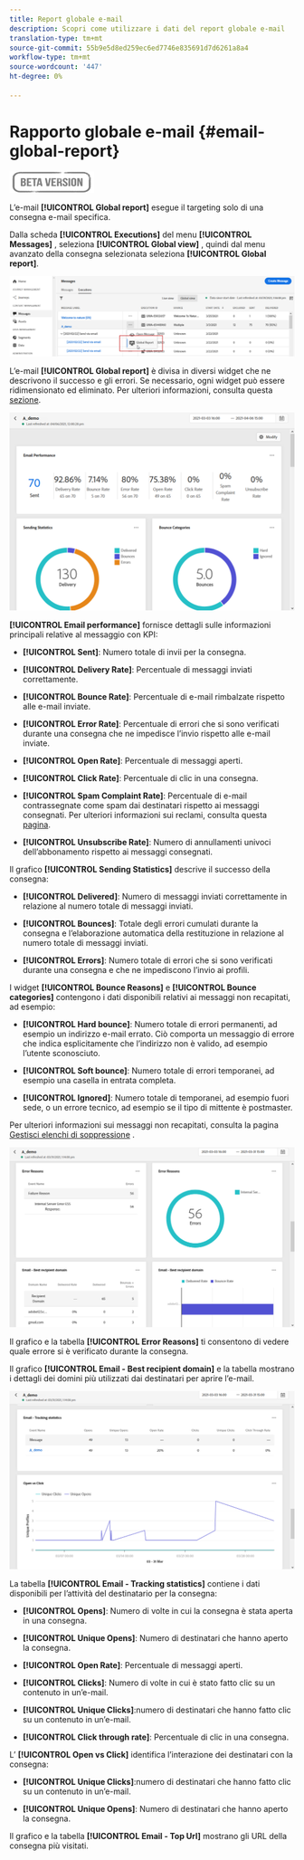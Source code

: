 ```yaml
---
title: Report globale e-mail
description: Scopri come utilizzare i dati del report globale e-mail
translation-type: tm+mt
source-git-commit: 55b9e5d8ed259ec6ed7746e835691d7d6261a8a4
workflow-type: tm+mt
source-wordcount: '447'
ht-degree: 0%

---
```


# Rapporto globale e-mail {#email-global-report}

![](../assets/do-not-localize/badge.png)

L’e-mail **[!UICONTROL Global report]** esegue il targeting solo di una consegna e-mail specifica.

Dalla scheda **[!UICONTROL Executions]** del menu **[!UICONTROL Messages]** , seleziona **[!UICONTROL Global view]** , quindi dal menu avanzato della consegna selezionata seleziona **[!UICONTROL Global report]**.

![](../assets/global_report_3.png)

L’e-mail **[!UICONTROL Global report]** è divisa in diversi widget che ne descrivono il successo e gli errori. Se necessario, ogni widget può essere ridimensionato ed eliminato. Per ulteriori informazioni, consulta questa [sezione](global-report.md#modify-dashboard).

![](../assets/global_report_4.png)

**[!UICONTROL Email performance]** fornisce dettagli sulle informazioni principali relative al messaggio con KPI:

* **[!UICONTROL Sent]**: Numero totale di invii per la consegna.

* **[!UICONTROL Delivery Rate]**: Percentuale di messaggi inviati correttamente.

* **[!UICONTROL Bounce Rate]**: Percentuale di e-mail rimbalzate rispetto alle e-mail inviate.

* **[!UICONTROL Error Rate]**: Percentuale di errori che si sono verificati durante una consegna che ne impedisce l’invio rispetto alle e-mail inviate.

* **[!UICONTROL Open Rate]**: Percentuale di messaggi aperti.

* **[!UICONTROL Click Rate]**: Percentuale di clic in una consegna.

* **[!UICONTROL Spam Complaint Rate]**: Percentuale di e-mail contrassegnate come spam dai destinatari rispetto ai messaggi consegnati. Per ulteriori informazioni sui reclami, consulta questa [pagina](https://experienceleague.adobe.com/docs/deliverability-learn/deliverability-best-practice-guide/metrics-for-deliverability/complaints.html#metrics-for-deliverability).

* **[!UICONTROL Unsubscribe Rate]**: Numero di annullamenti univoci dell’abbonamento rispetto ai messaggi consegnati.

Il grafico **[!UICONTROL Sending Statistics]** descrive il successo della consegna:

* **[!UICONTROL Delivered]**: Numero di messaggi inviati correttamente in relazione al numero totale di messaggi inviati.

* **[!UICONTROL Bounces]**: Totale degli errori cumulati durante la consegna e l’elaborazione automatica della restituzione in relazione al numero totale di messaggi inviati.

* **[!UICONTROL Errors]**: Numero totale di errori che si sono verificati durante una consegna e che ne impediscono l’invio ai profili.

I widget **[!UICONTROL Bounce Reasons]** e **[!UICONTROL Bounce categories]** contengono i dati disponibili relativi ai messaggi non recapitati, ad esempio:

* **[!UICONTROL Hard bounce]**: Numero totale di errori permanenti, ad esempio un indirizzo e-mail errato. Ciò comporta un messaggio di errore che indica esplicitamente che l’indirizzo non è valido, ad esempio l’utente sconosciuto.

* **[!UICONTROL Soft bounce]**: Numero totale di errori temporanei, ad esempio una casella in entrata completa.

* **[!UICONTROL Ignored]**: Numero totale di temporanei, ad esempio fuori sede, o un errore tecnico, ad esempio se il tipo di mittente è postmaster.

Per ulteriori informazioni sui messaggi non recapitati, consulta la pagina [Gestisci elenchi di soppressione](../suppression-lists.md) .

![](../assets/global_report_5.png)

Il grafico e la tabella **[!UICONTROL Error Reasons]** ti consentono di vedere quale errore si è verificato durante la consegna.

Il grafico **[!UICONTROL Email - Best recipient domain]** e la tabella mostrano i dettagli dei domini più utilizzati dai destinatari per aprire l’e-mail.

![](../assets/global_report_6.png)

La tabella **[!UICONTROL Email - Tracking statistics]** contiene i dati disponibili per l’attività del destinatario per la consegna:

* **[!UICONTROL Opens]**: Numero di volte in cui la consegna è stata aperta in una consegna.

* **[!UICONTROL Unique Opens]**: Numero di destinatari che hanno aperto la consegna.

* **[!UICONTROL Open Rate]**: Percentuale di messaggi aperti.

* **[!UICONTROL Clicks]**: Numero di volte in cui è stato fatto clic su un contenuto in un’e-mail.

* **[!UICONTROL Unique Clicks]**:numero di destinatari che hanno fatto clic su un contenuto in un’e-mail.

* **[!UICONTROL Click through rate]**: Percentuale di clic in una consegna.

L’ **[!UICONTROL Open vs Click]** identifica l’interazione dei destinatari con la consegna:

* **[!UICONTROL Unique Clicks]**:numero di destinatari che hanno fatto clic su un contenuto in un’e-mail.

* **[!UICONTROL Unique Opens]**: Numero di destinatari che hanno aperto la consegna.

Il grafico e la tabella **[!UICONTROL Email - Top Url]** mostrano gli URL della consegna più visitati.
